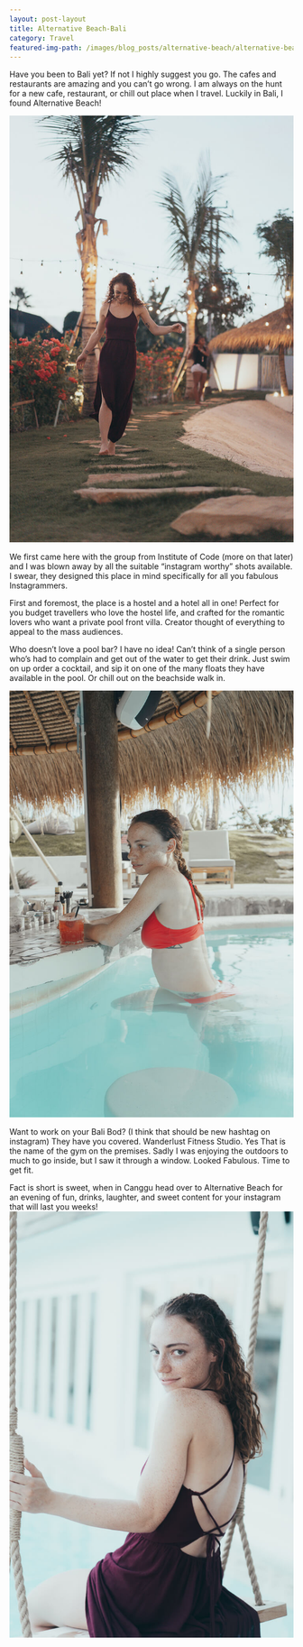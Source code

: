 ```yaml
---
layout: post-layout
title: Alternative Beach-Bali
category: Travel
featured-img-path: /images/blog_posts/alternative-beach/alternative-beach-1.jpg
---
```


Have you been to Bali yet? If not I highly suggest you go. The cafes and restaurants are amazing and you can’t go wrong. I am always on the hunt for a new cafe, restaurant, or chill out place when I travel. Luckily in Bali, I found Alternative Beach!&nbsp;

![](/uploads/alternative-beach-6.jpg)

We first came here with the group from Institute of Code (more on that later) and I was blown away by all the suitable “instagram worthy” shots available. I swear, they designed this place in mind specifically for all you fabulous Instagrammers.&nbsp;

First and foremost, the place is a hostel and a hotel all in one! Perfect for you budget travellers who love the hostel life, and crafted for the romantic lovers who want a private pool front villa. Creator thought of everything to appeal to the mass audiences.&nbsp;

Who doesn’t love a pool bar? I have no idea! Can’t think of a single person who’s had to complain and get out of the water to get their drink. Just swim on up order a cocktail, and sip it on one of the many floats they have available in the pool. Or chill out on the beachside walk in.&nbsp;

![](/uploads/alternative-beach-3.jpg)

Want to work on your Bali Bod? (I think that should be new hashtag on instagram) They have you covered. Wanderlust Fitness Studio. Yes That is the name of the gym on the premises. Sadly I was enjoying the outdoors to much to go inside, but I saw it through a window. Looked Fabulous. Time to get fit.&nbsp;

Fact is short is sweet, when in Canggu head over to Alternative Beach for an evening of fun, drinks, laughter, and sweet content for your instagram that will last you weeks!&nbsp;<br>![](/uploads/alternative-beach-5.jpg)